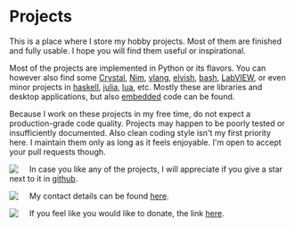 # Projects

This is a place where I store my hobby projects. Most of them are finished and fully usable. I hope you will find them useful or inspirational.

Most of the projects are implemented in Python or its flavors. You can however also find some 
[Crystal](software/plany.md),
[Nim](software/git-rsync.md),
[vlang](software/scar.md),
[elvish](software/more.md),
[bash](software/more.md),
[LabVIEW](software/more.md), or even minor projects in [haskell](software/xfiles.md), [julia](software/xfiles.md), [lua](software/xfiles.md), etc. Mostly these are libraries and desktop applications, but also [embedded](software/mpy-temp-humi.md) code can be found.

Because I work on these projects in my free time, do not expect a production-grade code quality. Projects may happen to be poorly tested or insufficiently documented. Also clean coding style isn't my first priority here. I maintain them only as long as it feels enjoyable. I'm open to accept your pull requests though.

<img src="/assets/star.svg" style="float: left; margin-right: 20px;"/> In case you like any of the projects, I will appreciate if you give a star next to it in [github](https://github.com/gergelyk).

<img src="/assets/email.svg" style="float: left; margin-right: 20px;"/> My contact details can be found [here](./about.md).

<img src="/assets/dollars.svg" style="float: left; margin-right: 20px;"/> If you feel like you would like to donate, the link [here](https://revolut.me/grzego3pu).

